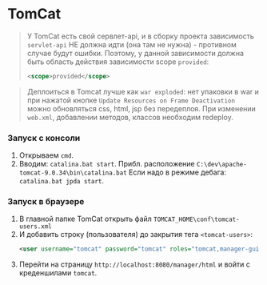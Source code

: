 # TomCat

> У TomCat есть свой сервлет-api, и в сборку проекта зависимость `servlet-api` НЕ должна идти (она там не нужна) - противном случае будут ошибки.
> Поэтому, у данной зависимости должна быть область действия зависимости scope `provided`:
> ```xml
> <scope>provided</scope> 
> ```

> Деплоиться в Tomcat лучше как `war exploded`: нет упаковки в war и при нажатой кнопке `Update Resources on Frame Deactivation` можно обновляться css, html, jsp без передеплоя. 
> При изменении `web.xml`, добавлении методов, классов необходим redeploy.

### Запуск с консоли
1. Открываем `cmd`.
2. Вводим: `catalina.bat start`. 
   Прибл. расположение `C:\dev\apache-tomcat-9.0.34\bin\catalina.bat`
   Если надо в режиме дебага: `catalina.bat jpda start`.

### Запуск в браузере
1. В главной папке TomCat открыть файл `TOMCAT_HOME\conf\tomcat-users.xml`
2. И добавить строку (пользователя) до закрытия тега `<tomcat-users>`:
   ```xml
   <user username="tomcat" password="tomcat" roles="tomcat,manager-gui,admin-gui"/>
   ```
3. Перейти на страницу `http://localhost:8080/manager/html` и войти с креденшилами `tomcat`.
